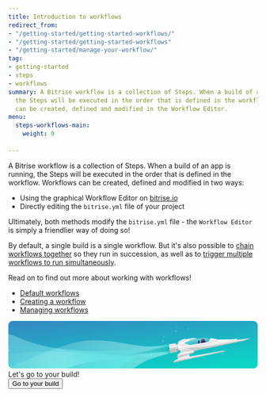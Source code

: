 ```yaml
---
title: Introduction to workflows
redirect_from:
- "/getting-started/getting-started-workflows/"
- "/getting-started/getting-started-workflows"
- "/getting-started/manage-your-workflow/"
tag:
- getting-started
- steps
- workflows
summary: A Bitrise workflow is a collection of Steps. When a build of an app is running,
  the Steps will be executed in the order that is defined in the workflow. Workflows
  can be created, defined and modified in the Workflow Editor.
menu:
  steps-workflows-main:
    weight: 9

---
```

A Bitrise workflow is a collection of Steps. When a build of an app is running, the Steps will be executed in the order that is defined in the workflow. Workflows can be created, defined and modified in two ways:

* Using the graphical Workflow Editor on [bitrise.io](https://www.bitrise.io)
* Directly editing the `bitrise.yml` file of your project

Ultimately, both methods modify the `bitrise.yml` file - the `Workflow Editor` is simply a friendlier way of doing so!

By default, a single build is a single workflow. But it's also possible to [chain workflows together](/getting-started/getting-started-workflows#chain-workflows-together) so they run in succession, as well as to [trigger multiple workflows to run simultaneously](/builds/triggering-builds/trigger-multiple-workflows).

Read on to find out more about working with workflows!

* [Default workflows](/steps-and-workflows/default-workflows/)
* [Creating a workflow](/steps-and-workflows/creating-workflows/)
* [Managing workflows](/steps-and-workflows/managing-workflows/)

<div class="banner"> <img src="/assets/images/banner-bg-888x170.png" style="border: none;"> <div class="deploy-text">Let's go to your build!</div> <a target="_blank" href="https://app.bitrise.io/dashboard/builds"><button class="button">Go to your build</button></a> </div>